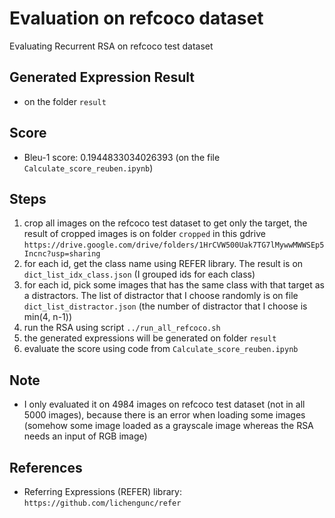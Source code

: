 # Evaluation on refcoco dataset
Evaluating Recurrent RSA on refcoco test dataset 

## Generated Expression Result
- on the folder `result`

## Score
- Bleu-1 score: 0.1944833034026393 (on the file `Calculate_score_reuben.ipynb`)

## Steps
1. crop all images on the refcoco test dataset to get only the target, the result of cropped images is on folder `cropped` in this gdrive `https://drive.google.com/drive/folders/1HrCVW500Uak7TG7lMywwMWWSEp5Incnc?usp=sharing`
2. for each id, get the class name using REFER library. The result is on `dict_list_idx_class.json` (I grouped ids for each class)
3. for each id, pick some images that has the same class with that target as a distractors. The list of distractor that I choose randomly is on file `dict_list_distractor.json` (the number of distractor that I choose is min(4, n-1))
4. run the RSA using script `../run_all_refcoco.sh`
5. the generated expressions will be generated on folder `result`
6. evaluate the score using code from `Calculate_score_reuben.ipynb` 

## Note
- I only evaluated it on 4984 images on refcoco test dataset (not in all 5000 images), because there is an error when loading some images (somehow some image loaded as a grayscale image whereas the RSA needs an input of RGB image)

## References
- Referring Expressions (REFER) library: `https://github.com/lichengunc/refer`


